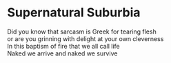 # Supernatural Suburbia

Did you know that sarcasm is Greek for tearing flesh<br>
or are you grinning with delight at your own cleverness<br>
In this baptism of fire that we all call life<br>
Naked we arrive and naked we survive<br>
